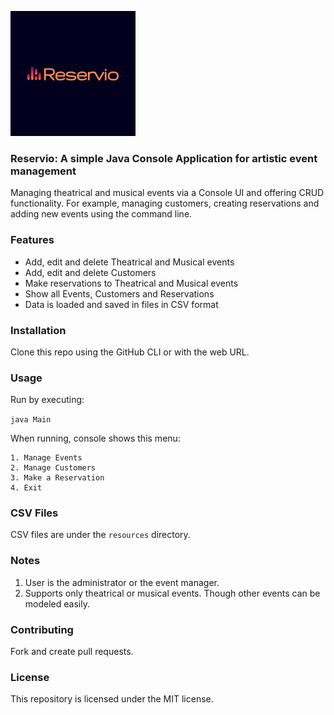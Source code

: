 ![Reservio image Logo in a blue background with gradient orange letters.](/resources/images/Reservio-logo.png)

### Reservio: A simple Java Console Application for artistic event management

Managing theatrical and musical events via a Console UI and offering CRUD functionality. For example,
managing customers, creating reservations and adding new events using the command line.

### Features
- Add, edit and delete Theatrical and Musical events
- Add, edit and delete Customers
- Make reservations to Theatrical and Musical events
- Show all Events, Customers and Reservations
- Data is loaded and saved in files in CSV format

### Installation
Clone this repo using the GitHub CLI or with the web URL.

### Usage
Run by executing:

```java Main```

When running, console shows this menu:
```
1. Manage Events
2. Manage Customers
3. Make a Reservation
4. Exit
```


### CSV Files
CSV files are under the ```resources``` directory.

### Notes
1. User is the administrator or the event manager.
2. Supports only theatrical or musical events. Though other events can be modeled easily.

### Contributing
Fork and create pull requests.

### License
This repository is licensed under the MIT license.

